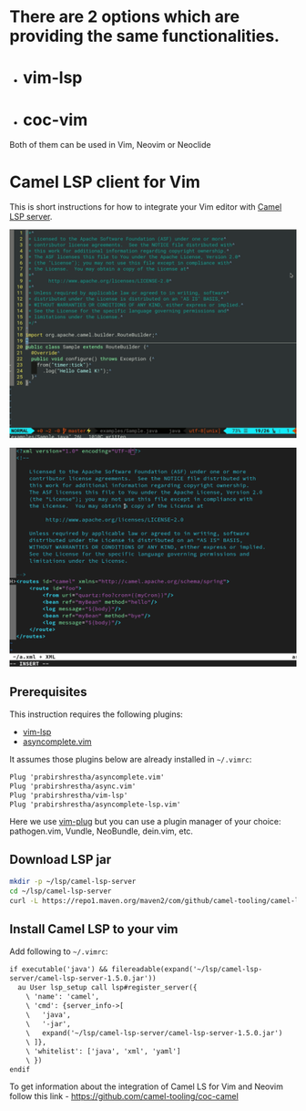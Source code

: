 # There are 2 options which are providing the same functionalities.
-  # vim-lsp
-  # coc-vim 
Both of them can be used in Vim, Neovim or Neoclide

# Camel LSP client for Vim

This is short instructions for how to integrate your Vim editor with [Camel LSP server](https://github.com/camel-tooling/camel-language-server).

![Demo](images/demo.gif)


![XmlDemo](images/xmll.gif)

## Prerequisites

This instruction requires the following plugins:

- [vim-lsp](https://github.com/prabirshrestha/vim-lsp)
- [asyncomplete.vim](https://github.com/prabirshrestha/asyncomplete.vim)

It assumes those plugins below are already installed in `~/.vimrc`:

```vim
Plug 'prabirshrestha/asyncomplete.vim'
Plug 'prabirshrestha/async.vim'
Plug 'prabirshrestha/vim-lsp'
Plug 'prabirshrestha/asyncomplete-lsp.vim'
```

Here we use [vim-plug](https://github.com/junegunn/vim-plug) but you can use a plugin manager of your choice: pathogen.vim, Vundle, NeoBundle, dein.vim, etc.

## Download LSP jar

```sh
mkdir -p ~/lsp/camel-lsp-server
cd ~/lsp/camel-lsp-server
curl -L https://repo1.maven.org/maven2/com/github/camel-tooling/camel-lsp-server/1.5.0/camel-lsp-server-1.5.0.jar -O
```

## Install Camel LSP to your vim

Add following to `~/.vimrc`:

```vim
if executable('java') && filereadable(expand('~/lsp/camel-lsp-server/camel-lsp-server-1.5.0.jar'))
  au User lsp_setup call lsp#register_server({
    \ 'name': 'camel',
    \ 'cmd': {server_info->[
    \   'java',
    \   '-jar',
    \   expand('~/lsp/camel-lsp-server/camel-lsp-server-1.5.0.jar')
    \ ]},
    \ 'whitelist': ['java', 'xml', 'yaml']
    \ })
endif
```
To get information about the integration of Camel LS for Vim and Neovim follow this link - https://github.com/camel-tooling/coc-camel